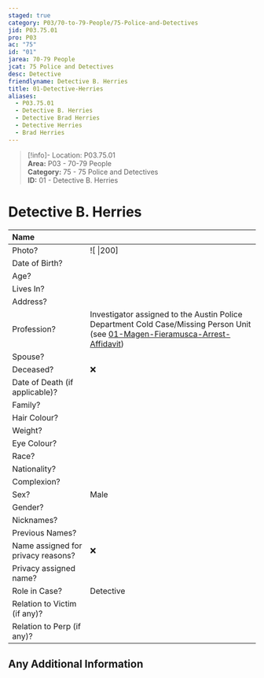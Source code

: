 ```yaml
---  
staged: true  
category: P03/70-to-79-People/75-Police-and-Detectives  
jid: P03.75.01  
pro: P03  
ac: "75"  
id: "01"  
jarea: 70-79 People  
jcat: 75 Police and Detectives  
desc: Detective  
friendlyname: Detective B. Herries  
title: 01-Detective-Herries  
aliases:  
  - P03.75.01  
  - Detective B. Herries  
  - Detective Brad Herries  
  - Detective Herries  
  - Brad Herries  
---  
```

>[!info]- Location: P03.75.01  
>**Area:** P03 - 70-79 People  
>**Category:** 75 - 75 Police and Detectives  
>**ID:** 01 - Detective B. Herries  
  
# Detective B. Herries  
  
| Name                               |            |  
|:---------------------------------- |:---------- |  
| Photo?                             | ![  \|200] |  
| Date of Birth?                     |            |  
| Age?                               |            |  
| Lives In?                          |            |  
| Address?                           |            |  
| Profession?                        | Investigator assigned to the Austin Police Department Cold Case/Missing Person Unit (see [01-Magen-Fieramusca-Arrest-Affidavit](../../20-to-29-Case-Files/21-File-Notes/02-Magen-Fieramusca-Arrest-Affidavit.md#8svlh))          |  
| Spouse?                            |            |  
| Deceased?                          | ❌     |  
| Date of Death (if applicable)?     |            |  
| Family?                            |            |  
| Hair Colour?                       |            |  
| Weight?                            |            |  
| Eye Colour?                        |            |  
| Race?                              |            |  
| Nationality?                       |            |  
| Complexion?                        |            |  
| Sex?                               | Male           |  
| Gender?                                   |            |  
| Nicknames?                         |            |  
| Previous Names?                    |            |  
| Name assigned for privacy reasons? | ❌      |  
| Privacy assigned name?             |            |  
| Role in Case?                      |  Detective          |  
| Relation to Victim (if any)?       |            |  
| Relation to Perp (if any)?         |            |  
  
## Any Additional Information